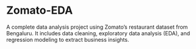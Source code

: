 # Zomato-EDA
A complete data analysis project using Zomato’s restaurant dataset from Bengaluru. It includes data cleaning, exploratory data analysis (EDA), and regression modeling to extract business insights.
